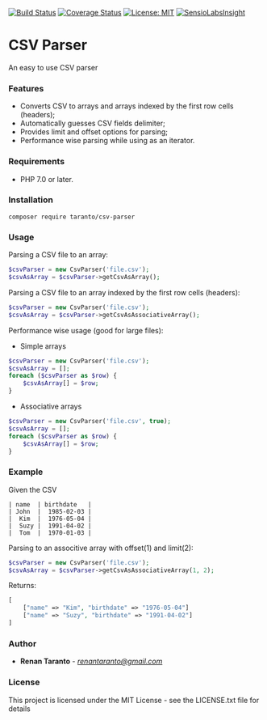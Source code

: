 [![Build Status](https://travis-ci.org/renan-taranto/csv-parser.svg?branch=master)](https://travis-ci.org/renan-taranto/csv-parser)
[![Coverage Status](https://coveralls.io/repos/github/renan-taranto/csv-parser/badge.svg?branch=master)](https://coveralls.io/github/renan-taranto/csv-parser?branch=master)
[![License: MIT](https://img.shields.io/badge/License-MIT-yellow.svg)](https://opensource.org/licenses/MIT)
[![SensioLabsInsight](https://insight.sensiolabs.com/projects/e3bb2293-6598-45e8-b016-b268290d9023/big.png)](https://insight.sensiolabs.com/projects/e3bb2293-6598-45e8-b016-b268290d9023)

CSV Parser
======
An easy to use CSV parser

### Features
- Converts CSV to arrays and arrays indexed by the first row cells (headers);   
- Automatically guesses CSV fields delimiter;
- Provides limit and offset options for parsing;
- Performance wise parsing while using as an iterator.

### Requirements
- PHP 7.0 or later.

### Installation
```
composer require taranto/csv-parser
```

### Usage
Parsing a CSV file to an array:
```php
$csvParser = new CsvParser('file.csv');
$csvAsArray = $csvParser->getCsvAsArray();
```
Parsing a CSV file to an array indexed by the first row cells (headers):
```php
$csvParser = new CsvParser('file.csv');
$csvAsArray = $csvParser->getCsvAsAssociativeArray();
```
Performance wise usage (good for large files):
- Simple arrays
```php
$csvParser = new CsvParser('file.csv');
$csvAsArray = [];
foreach ($csvParser as $row) {
    $csvAsArray[] = $row;
}
```
- Associative arrays
```php
$csvParser = new CsvParser('file.csv', true);
$csvAsArray = [];
foreach ($csvParser as $row) {
    $csvAsArray[] = $row;
}
```
### Example
Given the CSV
```
| name  | birthdate   | 
| John  |  1985-02-03 | 
|  Kim  |  1976-05-04 | 
|  Suzy |  1991-04-02 |
|  Tom  |  1970-01-03 |
```
Parsing to an associtive array with offset(1) and limit(2):
```php
$csvParser = new CsvParser('file.csv');
$csvAsArray = $csvParser->getCsvAsAssociativeArray(1, 2);
```
Returns:
```php
[
    ["name" => "Kim", "birthdate" => "1976-05-04"]
    ["name" => "Suzy", "birthdate" => "1991-04-02"]
]
```
### Author

* **Renan Taranto** - *renantaranto@gmail.com*

### License

This project is licensed under the MIT License - see the LICENSE.txt file for details
